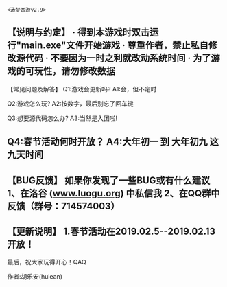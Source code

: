 	<造梦西游v2.9>

【说明与约定】
· 得到本游戏时双击运行"main.exe"文件开始游戏
· 尊重作者，禁止私自修改源代码
· 不要因为一时之利就改动系统时间
· 为了游戏的可玩性，请勿修改数据
------------------------------------------------------------------------------------------
【常见问题及解答】
Q1:游戏会更新吗?
A1:会，但不定时

Q2:游戏怎么玩?
A2:按数字，最后别忘了回车键

Q3:想要源代码怎么办?
A3:当然是入团啦!

Q4:春节活动何时开放？
A4:大年初一 到 大年初九 这九天时间
------------------------------------------------------------------------------------------
【BUG反馈】
如果你发现了一些BUG或有什么建议
1、在洛谷 (www.luogu.org)  中私信我
2、在QQ群中反馈（群号：714574003）
------------------------------------------------------------------------------------------
【更新说明】
1.春节活动在2019.02.5--2019.02.13开放！
------------------------------------------------------------------------------------------
最后，祝大家玩得开心！QAQ

作者:胡乐安(hulean)
